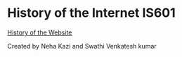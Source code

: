 # History of the Internet IS601

[History of the Website](http://historyWebsite.eastus.azurecontainer.io)
 
Created by Neha Kazi and Swathi Venkatesh kumar
